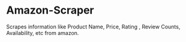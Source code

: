 # Amazon-Scraper
Scrapes information like Product Name, Price, Rating , Review Counts, Availability, etc from amazon.
